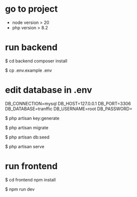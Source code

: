 # go to project

* node version  > 20 
* php version  > 8.2 

# run backend
$ cd backend composer install

$ cp .env.example .env

# edit database in .env

DB_CONNECTION=mysql
DB_HOST=127.0.0.1
DB_PORT=3306
DB_DATABASE=tranffic
DB_USERNAME=root
DB_PASSWORD=

$ php artisan key:generate

$ php artisan migrate

$ php artisan db:seed

$ php artisan serve

# run frontend

$ cd frontend npm install

$ npm run dev